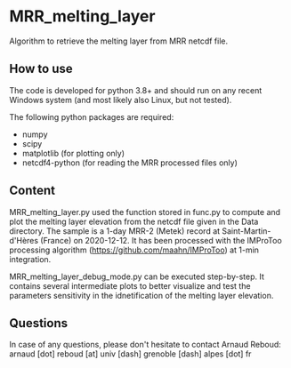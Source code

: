 # MRR_melting_layer
Algorithm to retrieve the melting layer from MRR netcdf file.

## How to use

The code is developed for python 3.8+ and should run on any recent Windows system (and most likely also Linux, but not tested).

The following python packages are required:
  * numpy
  * scipy
  * matplotlib (for plotting only)
  * netcdf4-python (for reading the MRR processed files only)

## Content
MRR_melting_layer.py used the function stored in func.py to compute and plot the melting layer elevation from the netcdf file given in the Data directory.
The sample is a 1-day MRR-2 (Metek) record at Saint-Martin-d'Hères (France) on 2020-12-12. It has been processed with the IMProToo processing algorithm (https://github.com/maahn/IMProToo) at 1-min integration.

MRR_melting_layer_debug_mode.py can be executed step-by-step. It contains several intermediate plots to better visualize and test the parameters sensitivity in the idnetification of the melting layer elevation.

## Questions
In case of any questions, please don't hesitate to contact Arnaud Reboud: arnaud [dot] reboud [at] univ [dash] grenoble [dash] alpes [dot] fr
